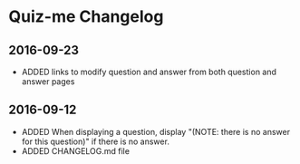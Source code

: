 # Quiz-me Changelog

## 2016-09-23
- ADDED links to modify question and answer from both question and answer pages
## 2016-09-12
- ADDED When displaying a question, display "(NOTE: there is no answer for this question)" if there is no answer.
- ADDED CHANGELOG.md file
